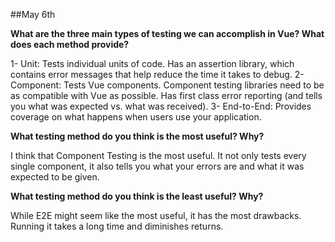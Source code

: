##May 6th

<b>What are the three main types of testing we can accomplish in Vue? What does each method provide?</b>

1- Unit: Tests individual units of code. Has an assertion library, which contains error messages that help reduce the time it takes to debug. 
2- Component: Tests Vue components. Component testing libraries need to be as compatible with Vue as possible. Has first class error reporting (and tells you what was expected vs. what was received).
3- End-to-End: Provides coverage on what happens when users use your application. 

<b>What testing method do you think is the most useful? Why?</b>

I think that Component Testing is the most useful. It not only tests every single component, it also tells you what your errors are and what it was expected to be given.

<b>What testing method do you think is the least useful? Why?</b>

While E2E might seem like the most useful, it has the most drawbacks. Running it takes a long time and diminishes returns.
